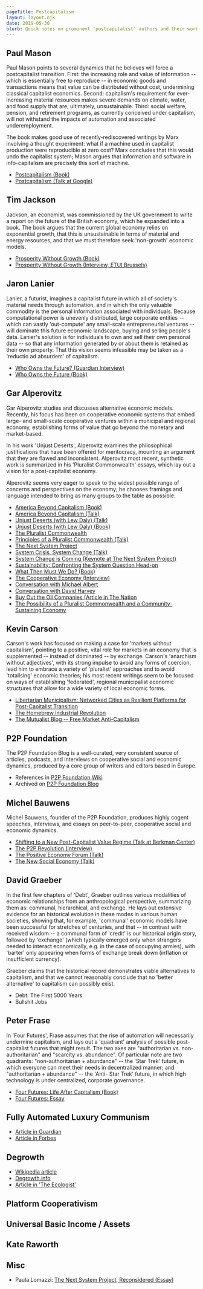 ```yaml
---
pageTitle: Postcapitalism 
layout: layout.njk
date: 2019-05-30
blurb: Quick notes on prominent 'postcapitalist' authors and their works.
---
```


## Paul Mason

Paul Mason points to several dynamics that he believes will force a postcapitalist transition.  First: the increasing role and value of information -- which is essentially free to reproduce -- in economic goods and transactions means that value can be distributed without cost, undermining classical capitalist economics.  Second: capitalism's requirement for ever-increasing material resources makes severe demands on climate, water, and food supply that are, ultimately, unsustainable. Third: social welfare, pension, and retirement programs, as currently conceived under capitalism, will not withstand the impacts of automation and associated underemployment.

The book makes good use of recently-rediscovered writings by Marx involving a thought experiment:  what if a machine used in capitalist production were reproducible at zero cost?  Marx concludes that this would undo the capitalist system; Mason argues that information and software in info-capitalism are precisely this sort of machine.

- [Postcapitalism (Book)](https://en.wikipedia.org/wiki/PostCapitalism:_A_Guide_to_Our_Future)
- [Postcapitalism (Talk at Google)](https://www.youtube.com/watch?v=cQyr9l22fLE)

## Tim Jackson

Jackson, an economist,  was commissioned by the UK government to write a report on the future of the British economy, which he expanded into a book.  The book argues that the current global economy relies on exponential growth, that this is unsustainable in terms of material and energy resources, and that we must therefore seek 'non-growth' economic models.

- [Prosperity Without Growth (Book)](https://timjackson.org.uk/ecological-economics/pwg/)
- [Prosperity Without Growth (Interview, ETUI Brussels)](https://www.youtube.com/watch?v=yPUogXUkr7I)

## Jaron Lanier

Lanier, a futurist, imagines a capitalist future in which all of society's material needs through automation, and in which the only valuable commodity is the personal information associated with individuals.  Because computational power is unevenly distributed, large corporate entities -- which can vastly 'out-compute' any small-scale entrepreneurial ventures -- will dominate this future economic landscape, buying and selling people's data.  Lanier's solution is for individuals to own and sell their own personal data -- so that any information generated by or about them is retained as their own property.  That this vision seems infeasible may be taken as a 'reductio ad absurdem' of capitalism. 

- [Who Owns the Future? (Guardian Interview)](https://www.theguardian.com/science/audio/2013/mar/18/science-weekly-podcast-jaron-lanier)
- [Who Owns the Future (Book)](https://www.amazon.com/Who-Owns-Future-Jaron-Lanier/dp/1451654979)

## Gar Alperovitz


Gar Alperovitz studies and discusses alternative economic models.  Recently, his focus has been on cooperative economic systems that embed large- and small-scale cooperative ventures within a municipal and regional economy, establishing forms of value that go beyond the monetary and market-based.  

In his work 'Unjust Deserts', Alperovitz examines the philosophical justifications that have been offered for meritocracy, mounting an argument that they are flawed and inconsistent. Alperovitz most recent, synthetic work is summarized in his 'Pluralist Commonwealth' essays, which lay out a vision for a post-capitalist economy.

Alperovitz seems very eager to speak to the widest possible range of concerns and perspectives on the economy; he chooses framings and language intended to bring as many groups to the table as possible.

- [America Beyond Capitalism (Book)](https://www.amazon.com/America-Beyond-Capitalism-Reclaiming-Democracy/dp/0471667307)
- [America Beyond Capitalism (Talk)](https://www.youtube.com/watch?v=j3l4PtC7iTA)
- [Unjust Deserts (with Lew Daly) (Talk)](https://www.c-span.org/video/?283236-1/unjust-deserts)
- [Unjust Deserts (with Lew Daly) (Book)](https://www.amazon.com/Unjust-Deserts-Taking-Common-Inheritance/dp/1595584021)
- [The Pluralist Commonwealth](www.pluralistcommonwealth.org)
- [Principles of a Pluralist Commonwealth (Talk)](https://www.youtube.com/watch?v=k1-Ss5h9F9k)
- [The Next System Project](https://thenextsystem.org/)
- [System Crisis, System Change (Talk)](https://www.youtube.com/watch?v=UvyLY2Vtai4)
- [System Change is Coming (Keynote at The Next System Project)](https://www.youtube.com/watch?v=QT83nyB2Gaw)
- [Sustainability: Confronting the System Question Head-on](https://www.youtube.com/watch?v=p9mF8Mxvo00)
- [What Then Must We Do? (Book)](https://www.amazon.com/What-Then-Must-We-Revolution/dp/1603585044)
- [The Cooperative Economy (Interview)](https://www.garalperovitz.com/2014/06/cooperative-economy-conversation-gar-alperovitz/)
- [Conversation with Michael Albert](https://democracycollaborative.org/content/gar-alperovitz-and-michael-albert-conversation-economic-visions-0)
- [Conversation with David Harvey](https://democracycollaborative.org/content/gar-alperovitz-and-david-harvey-conversation)
- [Buy Out the Oil Companies (Article in The Nation](https://www.thenation.com/article/the-policy-weapon-climate-activists-need/)
- [The Possibility of a Pluralist Commonwealth and a Community-Sustaining Economy](https://www.jstor.org/stable/10.5325/goodsociety.22.1.0001?seq=1#page_scan_tab_contents)

## Kevin Carson

Carson's work has focused on making a case for 'markets without capitalism', pointing to a positive, vital role for markets in an economy that is supplemented -- instead of dominated -- by exchange.   Carson's 'anarchism without adjectives', with its strong impulse to avoid any forms of coercion, lead him to embrace a variety of 'pluralist' approaches and to avoid 'totalising' economic theories; his most recent writings seem to be focused on ways of establishing 'federated', regional municipalist economic structures that allow for a wide variety of local economic forms.

- [Libertarian Municipalism: Networked Cities as Resilient Platforms for Post-Capitalist Transition](https://c4ss.org/content/50407)
- [The Homebrew Industrial Revolution](https://homebrewindustrialrevolution.wordpress.com/)
- [The Mutualist Blog -- Free Market Anti-Capitalism](http://mutualist.blogspot.com/)

## P2P Foundation

The P2P Foundation Blog is a well-curated, very consistent source of articles, podcasts, and interviews on cooperative social and economic dynamics, produced by a core group of writers and editors based in Europe.

- References in [P2P Foundation Wiki](http://wiki.p2pfoundation.net/Category:Post-Capitalism)
- Archived on [P2P Foundation Blog](https://blog.p2pfoundation.net/tag/post-capitalism)


## Michel Bauwens

Michel Bauwens, founder of the P2P Foundation, produces highly cogent speeches, interviews, and essays on peer-to-peer, cooperative social and economic dynamics. 

- [Shifting to a New Post-Capitalist Value Regime (Talk at Berkman Center)](https://www.youtube.com/watch?v=CltUp19s9lc)
- [The P2P Revolution (Interview)](https://www.youtube.com/watch?v=IqlRAjauetw)
- [The Positive Economy Forum (Talk)](https://www.youtube.com/watch?v=IqlRAjauetw)
- [The New Social Economy (Talk)](https://www.youtube.com/watch?v=6FRG_dpETlw)

## David Graeber

In the first few chapters of 'Debt', Graeber outlines various modalities of economic relationships from an anthropological perspective, summarizing them as: communal, hierarchical, and exchange.  He lays out extensive evidence for an historical evolution in these modes in various human societies, showing that, for example, 'communal' economic models have been successful for stretches of centuries, and that -- in contrast with received wisdom -- a communal form of 'credit' is our historical origin story, followed by 'exchange' (which typically emerged only when strangers needed to interact economically, e.g. in the case of occupying armies), with 'barter' only appearing when forms of exchange break down (inflation or insufficient currency).  

Graeber claims that the historical record demonstrates viable alternatives to capitalism, and that we cannot reasonably conclude that no 'better alternative' to capitalism can possibly exist.


- Debt: The First 5000 Years
- Bullshit Jobs


## Peter Frase

In 'Four Futures', Frase assumes that the rise of automation will necessarily undermine capitalism, and lays out a 'quadrant' analysis of possible post-capitalist futures that might result.  The two axes are "authoritarian vs. non-authoritarian" and "scarcity vs. abundance".  Of particular note are two quadrants:  "non-authoritarian + abundance" -- the 'Star Trek' future, in which everyone can meet their needs in decentralized manner; and "authoritarian + abundance" -- the 'Anti- Star Trek' future, in which high technology is under centralized, corporate governance.   

- [Four Futures: Life After Capitalism (Book)](https://www.amazon.com/Four-Futures-After-Capitalism-Jacobin/dp/1781688133)
- [Four Futures: Essay](https://www.jacobinmag.com/2011/12/four-futures)

## Fully Automated Luxury Communism

- [Article in Guardian](https://www.theguardian.com/sustainable-business/2015/mar/18/fully-automated-luxury-communism-robots-employment)
- [Article in Forbes](https://www.forbes.com/sites/bernardmarr/2016/06/30/are-we-headed-for-automated-luxury-communism/)

## Degrowth

- [Wikipedia article](https://en.wikipedia.org/wiki/Degrowth)
- [Degrowth.info](https://www.degrowth.info/en/what-is-degrowth/)
- [Article in 'The Ecologist'](https://theecologist.org/2018/mar/27/rise-and-future-degrowth-movement)

## Platform Cooperativism

## Universal Basic Income / Assets

## Kate Raworth

## Misc

- Paula Lomazzi: [The Next System Project, Reconsidered (Essay)](https://www.resilience.org/stories/2017-02-17/the-next-system-project-reconsidered/)


